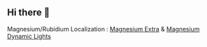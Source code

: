 ## Hi there 👋


Magnesium/Rubidium Localization : [Magnesium Extra](https://github.com/ForgeModi18n/MgRb-Extras-i18n) & [Magnesium Dynamic Lights](https://github.com/ForgeModi18n/MgRbDynamicLights-i18n)

